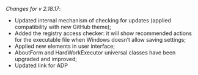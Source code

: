 _Changes for v 2.18.17_:
- Updated internal mechanism of checking for updates (applied compatibility with new GitHub theme);
- Added the registry access checker: it will show recommended actions for the executable file when Windows doesn’t allow saving settings;
- Applied new elements in user interface;
- AboutForm and HardWorkExecutor universal classes have been upgraded and improved;
- Updated link for ADP
